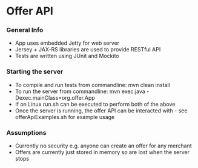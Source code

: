 # Offer API

### General Info

* App uses embedded Jetty for web server
* Jersey + JAX-RS libraries are used to provide RESTful API
* Tests are written using JUnit and Mockito

### Starting the server

* To compile and run tests from commandline: mvn clean install
* To run the server from commandline: mvn exec:java -Dexec.mainClass=org.offer.App
* If on Linux run.sh can be executed to perform both of the above
* Once the server is running, the offer API can be interacted with - see offerApiExamples.sh for example usage

### Assumptions

 - Currently no security e.g. anyone can create an offer for any merchant
 - Offers are currently just stored in memory so are lost when the server stops

